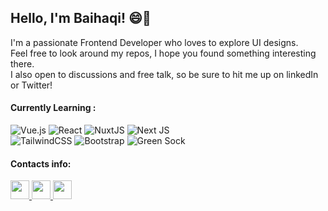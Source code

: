 
## Hello, I'm Baihaqi! 😄👋
I'm a passionate Frontend Developer who loves to explore UI designs. <br>
Feel free to look around my repos, I hope you found something interesting there. <br>
I also open to discussions and free talk, so be sure to hit me up on linkedIn or Twitter!

#### Currently Learning :

![Vue.js](https://img.shields.io/badge/vuejs-%2335495e.svg?style=for-the-badge&logo=vuedotjs&logoColor=white)
![React](https://img.shields.io/badge/react-%2320232a.svg?style=for-the-badge&logo=react&logoColor=white)
![NuxtJS](https://img.shields.io/badge/Nuxt-black?style=for-the-badge&logo=nuxt.js&logoColor=white)
![Next JS](https://img.shields.io/badge/Next-black?style=for-the-badge&logo=next.js&logoColor=white)
<br>
![TailwindCSS](https://img.shields.io/badge/tailwindcss-%2338B2AC.svg?style=for-the-badge&logo=tailwind-css&logoColor=white)
![Bootstrap](https://img.shields.io/badge/bootstrap-%23563D7C.svg?style=for-the-badge&logo=bootstrap&logoColor=white)
![Green Sock](https://img.shields.io/badge/green%20sock-88CE02?style=for-the-badge&logo=greensock&logoColor=white)


#### Contacts info:

<a href="https://www.linkedin.com/in/mifbaihaqi/">
<img src="https://image.flaticon.com/icons/png/512/61/61109.png" width="30"/>
</a>
<a href="https://twitter.com/randomdudes00">
<img src="https://image.flaticon.com/icons/png/512/60/60580.png" width="30"/>
</a>
<a href="https://www.instagram.com/effendi_kiki">
<img src="https://image.flaticon.com/icons/png/512/61/61164.png" width="30"/>
</a>

<br>

<!-- ## GitHub Stats -->


<!-- ![https://github.com/effendikiki/effendikiki](https://github-readme-stats.vercel.app/api?username=effendikiki&show_icons=true&hide_rank=true&theme=vue) -->
<!-- ![https://github.com/effendikiki/effendikiki](https://github-readme-stats.vercel.app/api/wakatime?username=@effendikiki&langs_count=7&theme=vue) -->
